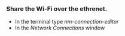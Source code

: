 ### Share the Wi-Fi over the ethrenet.
- In the terminal type *nm-connection-editor*
- In the *Network Connections* window
